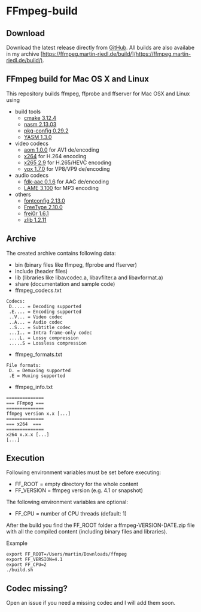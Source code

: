 # FFmpeg-build
## Download
Download the latest release directly from [GitHub](https://github.com/martinr92/ffmpeg-build/releases).
All builds are also availabe in my archive [https://ffmpeg.martin-riedl.de/build/](https://ffmpeg.martin-riedl.de/build/).

## FFmpeg build for Mac OS X and Linux
This repository builds ffmpeg, ffprobe and ffserver for Mac OSX and Linux using
- build tools
    - [cmake 3.12.4](https://cmake.org/)
    - [nasm 2.13.03](http://www.nasm.us/)
    - [pkg-config 0.29.2](https://www.freedesktop.org/wiki/Software/pkg-config/)
    - [YASM 1.3.0](http://yasm.tortall.net/)
- video codecs
    - [aom 1.0.0](https://aomedia.org/) for AV1 de/encoding 
    - [x264](http://www.videolan.org/developers/x264.html) for H.264 encoding
    - [x265 2.9](http://x265.org/) for H.265/HEVC encoding
    - [vpx 1.7.0](https://www.webmproject.org/) for VP8/VP9 de/encoding
- audio codecs
    - [fdk-aac 0.1.6](https://sourceforge.net/projects/opencore-amr/) for AAC de/encoding
    - [LAME 3.100](http://lame.sourceforge.net/) for MP3 encoding
- others
    - [fontconfig 2.13.0](https://www.freedesktop.org/wiki/Software/fontconfig/)
    - [FreeType 2.10.0](https://www.freetype.org/)
    - [frei0r 1.6.1](https://frei0r.dyne.org/)
    - [zlib 1.2.11](https://zlib.net/)

## Archive
The created archive contains following data:
- bin (binary files like ffmpeg, ffprobe and ffserver)
- include (header files)
- lib (libraries like libavcodec.a, libavfilter.a and libavformat.a)
- share (documentation and sample code)
- ffmpeg_codecs.txt
```
Codecs:
 D..... = Decoding supported
 .E.... = Encoding supported
 ..V... = Video codec
 ..A... = Audio codec
 ..S... = Subtitle codec
 ...I.. = Intra frame-only codec
 ....L. = Lossy compression
 .....S = Lossless compression
```
- ffmpeg_formats.txt
```
File formats:
 D. = Demuxing supported
 .E = Muxing supported
```
- ffmpeg_info.txt
```
==============
=== FFmpeg ===
==============
ffmpeg version x.x [...]
==============
=== x264  ===
==============
x264 x.x.x [...]
[...]
```

## Execution
Following environment variables must be set before executing:
- FF_ROOT = empty directory for the whole content
- FF_VERSION = ffmpeg version (e.g. 4.1 or snapshot)

The following environment variables are optional:
- FF_CPU = number of CPU threads (default: 1)

After the build you find the FF_ROOT folder a ffmpeg-VERSION-DATE.zip file with all the compiled content (including binary files and libraries).

Example
```
export FF_ROOT=/Users/martin/Downloads/ffmpeg
export FF_VERSION=4.1
export FF_CPU=2
./build.sh
```

## Codec missing?
Open an issue if you need a missing codec and I will add them soon.
